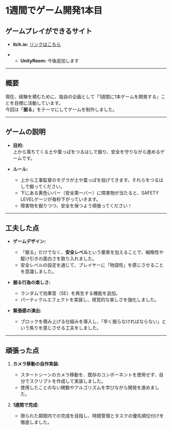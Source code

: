 # 1週間でゲーム開発1本目

## ゲームプレイができるサイト
- **itch.io:** [リンクはこちら](URL)

- - **UnityRoom:** 今後追加します

---

## 概要
現在、経験を積むために、独自の企画として「1週間に1本ゲームを開発する」ことを目標に活動しています。  
今回は「**掘る**」をテーマにしてゲームを制作しました。

---

## ゲームの説明
- **目的:**  
  上から落ちてくる土や葉っぱをつるはしで掘り、安全を守りながら進めるゲームです。  

- **ルール:**  
  - 上から工事監督のモグラが土や葉っぱを投げてきます。それらをつるはしで掘ってください。
  - 下にある黄色いバー（安全第一バー）に障害物が当たると、SAFETY LEVELゲージが毎秒下がっていきます。
  - 障害物を掘りつつ、安全を保つよう頑張ってください！

---

## 工夫した点
- **ゲームデザイン:**  
  - 「掘る」だけでなく、**安全レベル**という要素を加えることで、戦略性や駆け引きの面白さを取り入れました。
  - 安全レベルの設定を通じて、プレイヤーに「物語性」を感じさせることを意識しました。

- **掘る行為の楽しさ:**  
  - ランダムで効果音（SE）を再生する機能を追加。
  - パーティクルエフェクトを実装し、視覚的な楽しさを強化しました。

- **緊張感の演出:**  
  - ブロックを積み上げる仕組みを導入し、「早く掘らなければならない」という焦りを感じさせる工夫をしました。

---

## 頑張った点
1. **カメラ移動の自作実装:**  
   - スタートシーンのカメラ移動を、既存のコンポーネントを使用せず、自分でスクリプトを作成して実装しました。  
   - 使用したことのない関数やアルゴリズムを学びながら開発を進めました。

2. **1週間で完成:**  
   - 限られた期間内での完成を目指し、時間管理とタスクの優先順位付けを徹底しました。
